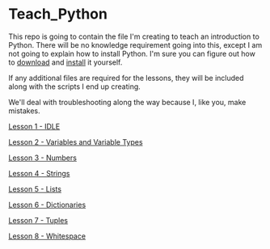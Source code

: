 # Teach_Python

This repo is going to contain the file I'm creating to teach an introduction to Python.  There will be no knowledge requirement going into this, except I am not going to explain how to install Python.  I'm sure you can figure out how to [download](https://www.python.org/downloads/) and [install](https://docs.python.org/3/) it yourself.

If any additional files are required for the lessons, they will be included along with the scripts I end up creating.

We'll deal with troubleshooting along the way because I, like you, make mistakes.

[Lesson 1 - IDLE](Lesson_1)

[Lesson 2 - Variables and Variable Types](Lesson_2)

[Lesson 3 - Numbers](Lesson_3)

[Lesson 4 - Strings](Lesson_4)

[Lesson 5 - Lists](Lesson_5)

[Lesson 6 - Dictionaries](Lesson_6)

[Lesson 7 - Tuples](Lesson_7)

[Lesson 8 - Whitespace](Lesson_8)
